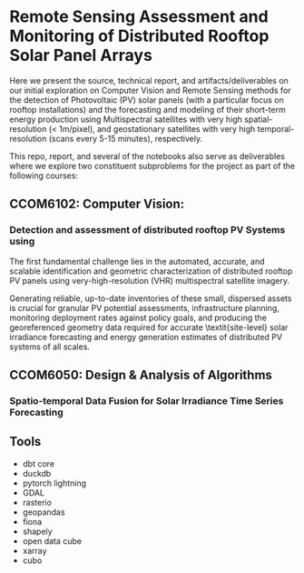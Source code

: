 # Remote Sensing Assessment and Monitoring of Distributed Rooftop Solar Panel Arrays

Here we present the source, technical report, and artifacts/deliverables on our
initial exploration on Computer Vision and Remote Sensing methods for the
detection of Photovoltaic (PV) solar panels (with a particular focus on rooftop
installations) and the forecasting and modeling of their short-term energy
production using Multispectral satellites with very high spatial-resolution
(< 1m/pixel), and geostationary satellites with very high temporal-resolution
(scans every 5-15 minutes), respectively.

This repo, report, and several of the notebooks also serve as deliverables
where we explore two constituent subproblems for the project as part of the
following courses:

## CCOM6102: Computer Vision:

### Detection and assessment of distributed rooftop PV Systems using 

The first fundamental challenge lies in the automated, accurate, and scalable identification and geometric characterization of distributed rooftop PV panels
using very-high-resolution (VHR) multispectral satellite imagery.

Generating reliable, up-to-date inventories of these small, dispersed assets is
crucial for granular PV potential assessments, infrastructure planning,
monitoring deployment rates against policy goals, and producing the
georeferenced geometry data required for accurate \textit{site-level} solar irradiance
forecasting and energy generation estimates of distributed PV systems of all scales.

## CCOM6050: Design & Analysis of Algorithms

### Spatio-temporal Data Fusion for Solar Irradiance Time Series Forecasting

## Tools
- dbt core
- duckdb
- pytorch lightning
- GDAL
- rasterio
- geopandas
- fiona
- shapely
- open data cube
- xarray
- cubo